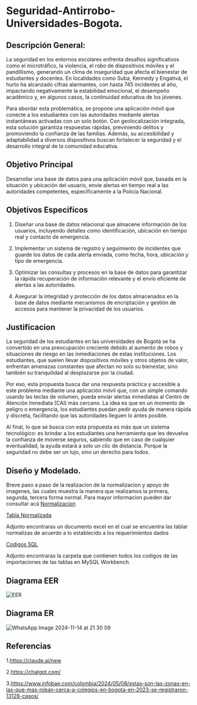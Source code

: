 # Seguridad-Antirrobo-Universidades-Bogota.
## Descripción General:

La seguridad en los entornos escolares enfrenta desafíos significativos como el microtráfico, la violencia, el robo de dispositivos móviles y el pandillismo, generando un clima de inseguridad que afecta el bienestar de estudiantes y docentes. En localidades como Suba, Kennedy y Engativá, el hurto ha alcanzado cifras alarmantes, con hasta 745 incidentes al año, impactando negativamente la estabilidad emocional, el desempeño académico y, en algunos casos, la continuidad educativa de los jóvenes.

Para abordar esta problemática, se propone una aplicación móvil que conecte a los estudiantes con las autoridades mediante alertas instantáneas activadas con un solo botón. Con geolocalización integrada, esta solución garantiza respuestas rápidas, previniendo delitos y promoviendo la confianza de las familias. Además, su accesibilidad y adaptabilidad a diversos dispositivos buscan fortalecer la seguridad y el desarrollo integral de la comunidad educativa.
## Objetivo Principal 

Desarrollar una base de datos para una aplicación móvil que, basada en la situación y ubicación del usuario, envíe alertas en tiempo real a las autoridades competentes, específicamente a la Policía Nacional.

## Objetivos Especificos

1. Diseñar una base de datos relacional que almacene información de los usuarios, incluyendo detalles como identificación, ubicación en tiempo real y contacto de emergencia.

2. Implementar un sistema de registro y seguimiento de incidentes que guarde los datos de cada alerta enviada, como fecha, hora, ubicación y tipo de emergencia.

3. Optimizar las consultas y procesos en la base de datos para garantizar la rápida recuperación de información relevante y el envío eficiente de alertas a las autoridades.

4. Asegurar la integridad y protección de los datos almacenados en la base de datos mediante mecanismos de encriptación y gestión de accesos para mantener la privacidad de los usuarios.

## Justificacion

La seguridad de los estudiantes en las universidades de Bogotá se ha convertido en una preocupación creciente debido al aumento de robos y situaciones de riesgo en las inmediaciones de estas instituciones. Los estudiantes, que suelen llevar dispositivos móviles y otros objetos de valor, enfrentan amenazas constantes que afectan no solo su bienestar, sino también su tranquilidad al desplazarse por la ciudad.

Por eso, esta propuesta busca dar una respuesta práctica y accesible a este problema mediante una aplicación móvil que, con un simple comando usando las teclas de volumen, pueda enviar alertas inmediatas al Centro de Atención Inmediata (CAI) más cercano. La idea es que en un momento de peligro o emergencia, los estudiantes puedan pedir ayuda de manera rápida y discreta, facilitando que las autoridades lleguen lo antes posible.

Al final, lo que se busca con esta propuesta es más que un sistema tecnológico: es brindar a los estudiantes una herramienta que les devuelva la confianza de moverse seguros, sabiendo que en caso de cualquier eventualidad, la ayuda estará a solo un clic de distancia. Porque la seguridad no debe ser un lujo, sino un derecho para todos. 


## Diseño y Modelado. 


Breve paso a paso de la realizacion de la normalizacion y apoyo de imagenes, las cuales muestra la manera que realizamos la primera, segunda, tercera forma normal. Para mayor informacion pueden dar consultar acá [Normalizacion](./Normalizacion.md) 

[Tabla Normalizada](./tabla_normalizacion_seguridad_antirrobo.xlsx)

Adjunto encontraras un documento excel en el cual se encuentra las tablar normalizas de acuerdo a lo establecido a los requerimientos dados

[Codigos SQL](./SQL)

Adjunto encontraras la carpeta que contienen todos los codigos de las importaciones de las tablas en MySQL Workbench.

## Diagrama EER

![EER](https://github.com/user-attachments/assets/9119ba63-f514-44a8-8573-9e5a21e70853)

## Diagrama ER

![WhatsApp Image 2024-11-14 at 21 30 09](https://github.com/user-attachments/assets/1e8b72ff-c698-4e31-9e69-70f95d2bf2ab)

## Referencias
1.https://claude.ai/new

2.https://chatgpt.com/

3.https://www.infobae.com/colombia/2024/05/08/estas-son-las-zonas-en-las-que-mas-roban-cerca-a-colegios-en-bogota-en-2023-se-registraron-13128-casos/
